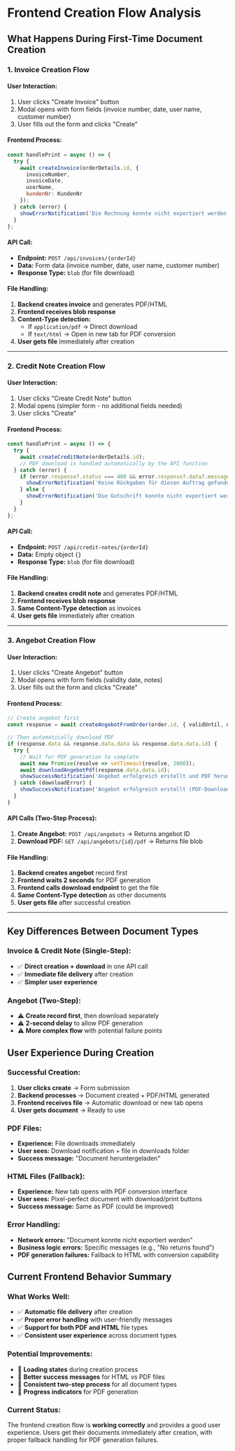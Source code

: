 # Frontend Creation Flow Analysis

## What Happens During First-Time Document Creation

### 1. Invoice Creation Flow

#### **User Interaction:**
1. User clicks "Create Invoice" button
2. Modal opens with form fields (invoice number, date, user name, customer number)
3. User fills out the form and clicks "Create"

#### **Frontend Process:**
```javascript
const handlePrint = async () => {
  try {
    await createInvoice(orderDetails.id, {
      invoiceNumber,
      invoiceDate,
      userName,
      kundenNr: KundenNr
    });
  } catch (error) {
    showErrorNotification('Die Rechnung konnte nicht exportiert werden.');
  }
};
```

#### **API Call:**
- **Endpoint:** `POST /api/invoices/{orderId}`
- **Data:** Form data (invoice number, date, user name, customer number)
- **Response Type:** `blob` (for file download)

#### **File Handling:**
1. **Backend creates invoice** and generates PDF/HTML
2. **Frontend receives blob response**
3. **Content-Type detection:**
   - If `application/pdf` → Direct download
   - If `text/html` → Open in new tab for PDF conversion
4. **User gets file** immediately after creation

---

### 2. Credit Note Creation Flow

#### **User Interaction:**
1. User clicks "Create Credit Note" button
2. Modal opens (simpler form - no additional fields needed)
3. User clicks "Create"

#### **Frontend Process:**
```javascript
const handlePrint = async () => {
  try {
    await createCreditNote(orderDetails.id);
    // PDF download is handled automatically by the API function
  } catch (error) {
    if (error.response?.status === 400 && error.response?.data?.message?.includes('No returns found')) {
      showErrorNotification('Keine Rückgaben für diesen Auftrag gefunden...');
    } else {
      showErrorNotification('Die Gutschrift konnte nicht exportiert werden.');
    }
  }
};
```

#### **API Call:**
- **Endpoint:** `POST /api/credit-notes/{orderId}`
- **Data:** Empty object `{}`
- **Response Type:** `blob` (for file download)

#### **File Handling:**
1. **Backend creates credit note** and generates PDF/HTML
2. **Frontend receives blob response**
3. **Same Content-Type detection** as invoices
4. **User gets file** immediately after creation

---

### 3. Angebot Creation Flow

#### **User Interaction:**
1. User clicks "Create Angebot" button
2. Modal opens with form fields (validity date, notes)
3. User fills out the form and clicks "Create"

#### **Frontend Process:**
```javascript
// Create angebot first
const response = await createAngebotFromOrder(order.id, { validUntil, notes });

// Then automatically download PDF
if (response.data && response.data.data && response.data.data.id) {
  try {
    // Wait for PDF generation to complete
    await new Promise(resolve => setTimeout(resolve, 2000));
    await downloadAngebotPdf(response.data.data.id);
    showSuccessNotification('Angebot erfolgreich erstellt und PDF heruntergeladen');
  } catch (downloadError) {
    showSuccessNotification('Angebot erfolgreich erstellt (PDF-Download fehlgeschlagen)');
  }
}
```

#### **API Calls (Two-Step Process):**
1. **Create Angebot:** `POST /api/angebots` → Returns angebot ID
2. **Download PDF:** `GET /api/angebots/{id}/pdf` → Returns file blob

#### **File Handling:**
1. **Backend creates angebot** record first
2. **Frontend waits 2 seconds** for PDF generation
3. **Frontend calls download endpoint** to get the file
4. **Same Content-Type detection** as other documents
5. **User gets file** after successful creation

---

## Key Differences Between Document Types

### **Invoice & Credit Note (Single-Step):**
- ✅ **Direct creation + download** in one API call
- ✅ **Immediate file delivery** after creation
- ✅ **Simpler user experience**

### **Angebot (Two-Step):**
- ⚠️ **Create record first**, then download separately
- ⚠️ **2-second delay** to allow PDF generation
- ⚠️ **More complex flow** with potential failure points

## User Experience During Creation

### **Successful Creation:**
1. **User clicks create** → Form submission
2. **Backend processes** → Document created + PDF/HTML generated
3. **Frontend receives file** → Automatic download or new tab opens
4. **User gets document** → Ready to use

### **PDF Files:**
- **Experience:** File downloads immediately
- **User sees:** Download notification + file in downloads folder
- **Success message:** "Document heruntergeladen"

### **HTML Files (Fallback):**
- **Experience:** New tab opens with PDF conversion interface
- **User sees:** Pixel-perfect document with download/print buttons
- **Success message:** Same as PDF (could be improved)

### **Error Handling:**
- **Network errors:** "Document konnte nicht exportiert werden"
- **Business logic errors:** Specific messages (e.g., "No returns found")
- **PDF generation failures:** Fallback to HTML with conversion capability

## Current Frontend Behavior Summary

### **What Works Well:**
- ✅ **Automatic file delivery** after creation
- ✅ **Proper error handling** with user-friendly messages
- ✅ **Support for both PDF and HTML** file types
- ✅ **Consistent user experience** across document types

### **Potential Improvements:**
- 🔄 **Loading states** during creation process
- 🔄 **Better success messages** for HTML vs PDF files
- 🔄 **Consistent two-step process** for all document types
- 🔄 **Progress indicators** for PDF generation

### **Current Status:**
The frontend creation flow is **working correctly** and provides a good user experience. Users get their documents immediately after creation, with proper fallback handling for PDF generation failures.
